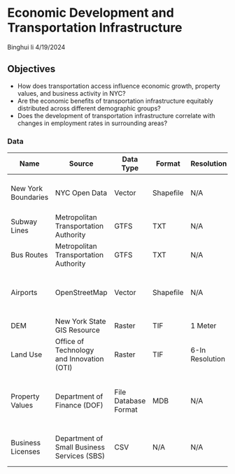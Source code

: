 # Economic Development and Transportation Infrastructure


Binghui li
4/19/2024

## Objectives

- How does transportation access influence economic growth, property values, and business activity in NYC?
- Are the economic benefits of transportation infrastructure equitably distributed across different demographic groups?
- Does the development of transportation infrastructure correlate with changes in employment rates in surrounding areas?

### Data

| Name               | Source                                   | Data Type | Format | Resolution       | Link                                                                        |
|--------------------|------------------------------------------|-----------|--------|-------------------|-----------------------------------------------------------------------------|
| New York Boundaries| NYC Open Data                            | Vector    | Shapefile | N/A             | [NYC Open Data - Borough Boundaries](https://data.cityofnewyork.us/City-Government/Borough-Boundaries/tqmj-j8zm) |
| Subway Lines       | Metropolitan Transportation Authority    | GTFS      | TXT    | N/A               | [MTA Developers](https://new.mta.info/developers)                            |
| Bus Routes         | Metropolitan Transportation Authority    | GTFS      | TXT    | N/A               | [MTA Developers](https://new.mta.info/developers)                            |
| Airports           | OpenStreetMap                            | Vector    | Shapefile | N/A             | [Humanitarian Data Exchange - New York Airports](https://data.humdata.org/dataset/hotosm_usa_newyork_airports) |
| DEM                | New York State GIS Resource             | Raster    | TIF    | 1 Meter           | [NYS GIS Clearinghouse](https://gis.ny.gov/nys-dem)                          |
| Land Use           | Office of Technology and Innovation (OTI)| Raster    | TIF    | 6-In Resolution  | [NYC Open Data - Land Cover Raster Data](https://data.cityofnewyork.us/Environment/Land-Cover-Raster-Data-2017-6in-Resolution/he6d-2qns/about_data) |
| Property Values    | Department of Finance (DOF)             | File Database Format | MDB | N/A            | [NYC Open Data - Property Valuation and Assessment Data](https://data.cityofnewyork.us/City-Government/Property-Valuation-and-Assessment-Data/yjxr-fw8i/about_data) |
| Business Licenses  | Department of Small Business Services (SBS) | CSV    | N/A    | N/A               | [NYC Open Data - SBS Certified Business List](https://data.cityofnewyork.us/Business/SBS-Certified-Business-List/ci93-uc8s/about_data) |

